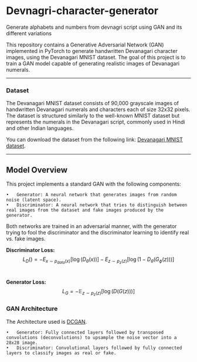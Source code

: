 # Devnagri-character-generator
Generate alphabets and numbers from devnagri script using GAN and its different variations

This repository contains a Generative Adversarial Network (GAN) implemented in PyTorch to generate handwritten Devanagari character images, using the Devanagari MNIST dataset. The goal of this project is to train a GAN model capable of generating realistic images of Devanagari numerals.

---
### Dataset

The Devanagari MNIST dataset consists of 90,000 grayscale images of handwritten Devanagari numerals and characters each of size 32x32 pixels. The dataset is structured similarly to the well-known MNIST dataset but represents the numerals in the Devanagari script, commonly used in Hindi and other Indian languages.

You can download the dataset from the following link: [Devanagari MNIST dataset](https://www.kaggle.com/datasets/berlinsweird/devanagari).

---

## Model Overview

This project implements a standard GAN with the following components:

	•	Generator: A neural network that generates images from random noise (latent space).
	•	Discriminator: A neural network that tries to distinguish between real images from the dataset and fake images produced by the generator.

Both networks are trained in an adversarial manner, with the generator trying to fool the discriminator and the discriminator learning to identify real vs. fake images.



**Discriminator Loss:** <br>
$$
L_D() = - E_{x \sim p_{data}(x)}[\log(D_{\theta}(x))] - E_{z \sim p_z(z)}[\log(1 - D_{\theta}(G_{\phi}(z)))]
$$ <br>

**Generator Loss:** <br>
$$
L_G = - \mathbb{E}_{z \sim p_z(z)} \left[ \log (D(G(z))) \right]
$$



### GAN Architecture

The Architecture used is [DCGAN](https://arxiv.org/pdf/1511.06434).



	•	Generator: Fully connected layers followed by transposed convolutions (deconvolutions) to upsample the noise vector into a 28x28 image.
	•	Discriminator: Convolutional layers followed by fully connected layers to classify images as real or fake.

